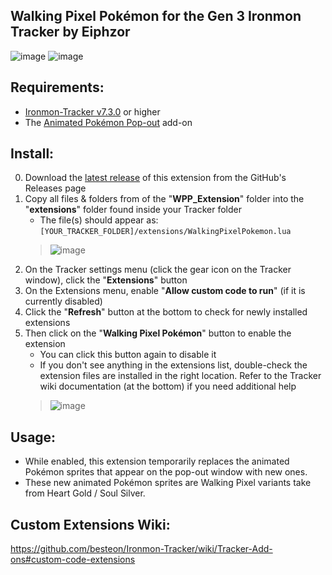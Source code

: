 ## Walking Pixel Pokémon for the Gen 3 Ironmon Tracker by Eiphzor
![image](https://user-images.githubusercontent.com/4258818/218175532-04a74bab-860a-45bf-9342-9346f7536e59.png) ![image](https://user-images.githubusercontent.com/4258818/218175652-158ffbaf-86d9-4f8e-ae29-901483ca3560.png)

## Requirements:
- [Ironmon-Tracker v7.3.0](https://github.com/besteon/Ironmon-Tracker) or higher
- The [Animated Pokémon Pop-out](https://github.com/besteon/Ironmon-Tracker/wiki/Tracker-Add-ons#animated-pokemon-pop-out) add-on

## Install:
0) Download the [latest release](https://github.com/UTDZac/IronmonTracker-WalkingPixelPokemon/releases/latest) of this extension from the GitHub's Releases page
1) Copy all files & folders from of the "**WPP_Extension**" folder into the "**extensions**" folder found inside your Tracker folder
   - The file(s) should appear as: `[YOUR_TRACKER_FOLDER]/extensions/WalkingPixelPokemon.lua`
   > ![image](https://user-images.githubusercontent.com/4258818/218176489-3b66abdb-6244-4bd9-95b1-1c5b8ee717c3.png)
2) On the Tracker settings menu (click the gear icon on the Tracker window), click the "**Extensions**" button
3) On the Extensions menu, enable "**Allow custom code to run**" (if it is currently disabled)
4) Click the "**Refresh**" button at the bottom to check for newly installed extensions
5) Then click on the "**Walking Pixel Pokémon**" button to enable the extension
   - You can click this button again to disable it
   - If you don't see anything in the extensions list, double-check the extension files are installed in the right location. Refer to the Tracker wiki documentation (at the bottom) if you need additional help
   > ![image](https://user-images.githubusercontent.com/4258818/218176620-ae05812c-672e-4097-a1d8-f80943e98ba0.png)

## Usage:
- While enabled, this extension temporarily replaces the animated Pokémon sprites that appear on the pop-out window with new ones.
- These new animated Pokémon sprites are Walking Pixel variants take from Heart Gold / Soul Silver.

## Custom Extensions Wiki:
https://github.com/besteon/Ironmon-Tracker/wiki/Tracker-Add-ons#custom-code-extensions
